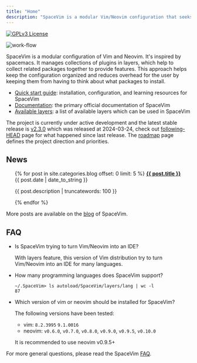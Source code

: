 ```yaml
---
title: "Home"
description: "SpaceVim is a modular Vim/Neovim configuration that seeks to provide layer feature."
---
```


[![GPLv3 License](https://img.spacevim.org/license-GPLv3-blue.svg)](development/#license)

![work-flow](https://img.spacevim.org/workflow.png)

SpaceVim is a modular configuration of Vim and Neovim.
It's inspired by spacemacs. It manages collections of plugins in layers,
which help to collect related packages together to provide features.
This approach helps keep the configuration organized and reduces
overhead for the user by keeping them from having to think about
what packages to install.

- [Quick start guide](quick-start-guide/): installation, configuration, and learning resources for SpaceVim
- [Documentation](documentation/): the primary official documentation of SpaceVim
- [Available layers](layers/): a list of available layers which can be used in SpaceVim

The project is currently under active development and the latest stable release is [v2.3.0](https://spacevim.org/SpaceVim-release-v2.3.0/) which was released at 2024-03-24,
check out [following-HEAD](following-head/) page for what happened since last release. The [roadmap](roadmap/) page defines the project direction and priorities.

## News

<ul>
    {% for post in site.categories.blog offset: 0 limit: 5  %}
               <strong><a href="{{ post.url }}">{{ post.title }}</a></strong>
               <br>
               <span class="post-date">{{ post.date | date_to_string }}</span>
               <p>{{ post.description | truncatewords: 100 }}</p>
    {% endfor %}
</ul>

More posts are available on the [blog](blog/) of SpaceVim.

## FAQ

- Is SpaceVim trying to turn Vim/Neovim into an IDE?

  With layers feature, this version of Vim distribution try to turn Vim/Neovim into an IDE for many languages.

- How many programming languages does SpaceVim support?

  ```
  ~/.SpaceVim> ls autoload/SpaceVim/layers/lang | wc -l
  87
  ```

- Which version of vim or neovim should be installed for SpaceVim?

  The following versions have been tested:

  - vim: `8.2.3995` `9.1.0016`
  - neovim: `v0.6.0`, `v0.7.0`, `v0.8.0`, `v0.9.0`, `v0.9.5`, `v0.10.0`

  It is recommended to use neovim v0.9.5+

For more general questions, please read the SpaceVim [FAQ](faq/).

<!-- vim:set nowrap: -->
